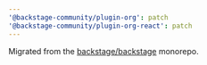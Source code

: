 ```yaml
---
'@backstage-community/plugin-org': patch
'@backstage-community/plugin-org-react': patch
---
```


Migrated from the [backstage/backstage](https://github.com/backstage/backstage) monorepo.
